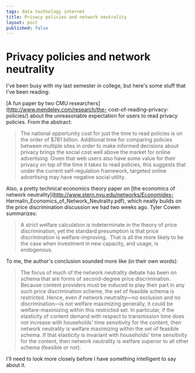 ```yaml
--- 
tags: data technology internet
title: Privacy policies and network neutrality
layout: post
published: false
---
```

# Privacy policies and network neutrality


I've been busy with my last semester in college, but here's some stuff that
I've been reading: 

[A fun paper by two CMU researchers](http://www.mendeley.com/research/the-
cost-of-reading-privacy-policies/) about the unreasonable expectation for
users to read privacy policies. From the abstract:

> The national opportunity cost for just the time to read policies is on the
> order of $781 billion. Additional time for comparing policies between multiple
> sites in order to make informed decisions about privacy brings the social cost
> well above the market for online advertising. Given that web users also have
> some value for their privacy on top of the time it takes to read policies,
> this suggests that under the current self-regulation framework, targeted
> online advertising may have negative social utility.

Also, a pretty technical economics theory paper on [the economics of network
neutrality](http://www.stern.nyu.edu/networks/Economides-
Hermalin_Economics_of_Network_Neutrality.pdf), which neatly builds on the
price discrimination discussion we had two weeks ago. Tyler Cowen summarizes:

> A strict welfare calculation is indeterminate in the theory of price
> discrimination, yet the standard presumption is that price discrimination is
> welfare-improving.  That is all the more likely to be the case when investment
> in new capacity, and usage, is endogenous.

To me, the author's conclusion sounded more like (in their own words):

> The focus of much of the network neutrality debate has been on schema that
> are forms of second-degree price discrimination. Because content providers
> must be induced to play their part in any such price discrimination scheme,
> the set of feasible schema is restricted. Hence, even if network neutrality—no
> exclusion and no discrimination—is not welfare maximizing generally, it could
> be welfare-maximizing within this restricted set. In particular, if the
> elasticity of content demand with respect to transmission time does not
> increase with households’ time sensitivity for the content, then network
> neutrality is welfare maximizing within the set of feasible schema. If that
> elasticity is invariant with households’ time sensitivity for the content,
> then network neutrality is welfare superior to all other schema (feasible or
> not).

I'll need to look more closely before I have something intelligent to say
about it.

